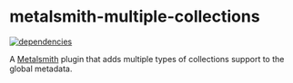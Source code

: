 metalsmith-multiple-collections
===============================
[![dependencies](https://david-dm.org/ubenzer/metalsmith-multiple-collections.png)](https://david-dm.org/ubenzer/metalsmith-multiple-collections)

A [Metalsmith](https://github.com/segmentio/metalsmith) plugin that adds multiple types of collections support to the global metadata.
